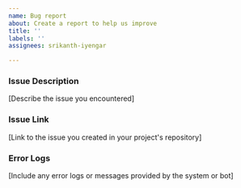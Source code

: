 ```yaml
---
name: Bug report
about: Create a report to help us improve
title: ''
labels: ''
assignees: srikanth-iyengar

---
```


### Issue Description
[Describe the issue you encountered]

### Issue Link
[Link to the issue you created in your project's repository]

### Error Logs
[Include any error logs or messages provided by the system or bot]
